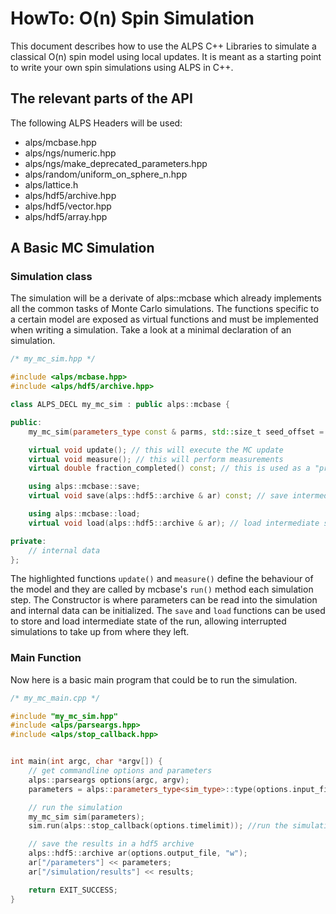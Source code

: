 # HowTo: O(n) Spin Simulation

This document describes how to use the ALPS C++ Libraries to simulate a classical O(n) spin model using local updates.
It is meant as a starting point to write your own spin simulations using ALPS in C++.

## The relevant parts of the API

The following ALPS Headers will be used:

 * alps/mcbase.hpp
 * alps/ngs/numeric.hpp
 * alps/ngs/make_deprecated_parameters.hpp
 * alps/random/uniform_on_sphere_n.hpp
 * alps/lattice.h
 * alps/hdf5/archive.hpp
 * alps/hdf5/vector.hpp
 * alps/hdf5/array.hpp

## A Basic MC Simulation

### Simulation class

The simulation will be a derivate of alps::mcbase which already implements all the common tasks of Monte Carlo simulations. 
The functions specific to a certain model are exposed as virtual functions and must be implemented when writing a simulation.
Take a look at a minimal declaration of an simulation.

```C++ hl_lines="11 13"
/* my_mc_sim.hpp */

#include <alps/mcbase.hpp>
#include <alps/hdf5/archive.hpp>

class ALPS_DECL my_mc_sim : public alps::mcbase {

public:
    my_mc_sim(parameters_type const & parms, std::size_t seed_offset = 0);

    virtual void update(); // this will execute the MC update
    virtual void measure(); // this will perform measurements
    virtual double fraction_completed() const; // this is used as a "progress bar"

    using alps::mcbase::save;
    virtual void save(alps::hdf5::archive & ar) const; // save intermediate state

    using alps::mcbase::load;
    virtual void load(alps::hdf5::archive & ar); // load intermediate state to run from there.

private:
    // internal data
};
```

The highlighted functions `update()` and `measure()` define the behaviour of the model and they are called by mcbase's `run()` method each simulation step.
The Constructor is where parameters can be read into the simulation and internal data can be initialized.
The `save` and `load` functions can be used to store and load intermediate state of the run, allowing interrupted simulations to take up from where they left.

### Main Function
Now here is a basic main program that could be to run the simulation.

```C++
/* my_mc_main.cpp */

#include "my_mc_sim.hpp"
#include <alps/parseargs.hpp>
#include <alps/stop_callback.hpp>


int main(int argc, char *argv[]) {
    // get commandline options and parameters
    alps::parseargs options(argc, argv);
    parameters = alps::parameters_type<sim_type>::type(options.input_file);

    // run the simulation
    my_mc_sim sim(parameters);
    sim.run(alps::stop_callback(options.timelimit)); //run the simulation

    // save the results in a hdf5 archive
    alps::hdf5::archive ar(options.output_file, "w");
    ar["/parameters"] << parameters;
    ar["/simulation/results"] << results;

    return EXIT_SUCCESS;
}
```
